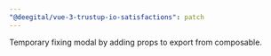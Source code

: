 ```yaml
---
"@deegital/vue-3-trustup-io-satisfactions": patch
---
```


Temporary fixing modal by adding props to export from composable.
